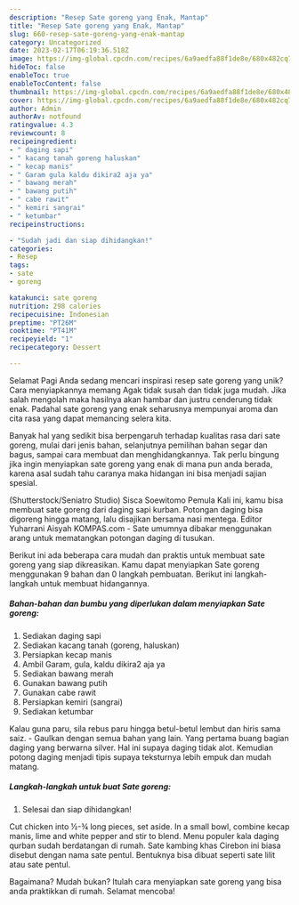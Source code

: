 ```yaml
---
description: "Resep Sate goreng yang Enak, Mantap"
title: "Resep Sate goreng yang Enak, Mantap"
slug: 660-resep-sate-goreng-yang-enak-mantap
category: Uncategorized
date: 2023-02-17T06:19:36.518Z
image: https://img-global.cpcdn.com/recipes/6a9aedfa88f1de8e/680x482cq70/sate-goreng-foto-resep-utama.jpg
hideToc: false
enableToc: true
enableTocContent: false
thumbnail: https://img-global.cpcdn.com/recipes/6a9aedfa88f1de8e/680x482cq70/sate-goreng-foto-resep-utama.jpg
cover: https://img-global.cpcdn.com/recipes/6a9aedfa88f1de8e/680x482cq70/sate-goreng-foto-resep-utama.jpg
author: Admin
authorAv: notfound
ratingvalue: 4.3
reviewcount: 8
recipeingredient:
- " daging sapi"
- " kacang tanah goreng haluskan"
- " kecap manis"
- " Garam gula kaldu dikira2 aja ya"
- " bawang merah"
- " bawang putih"
- " cabe rawit"
- " kemiri sangrai"
- " ketumbar"
recipeinstructions:

- "Sudah jadi dan siap dihidangkan!"
categories:
- Resep
tags:
- sate
- goreng

katakunci: sate goreng 
nutrition: 298 calories
recipecuisine: Indonesian
preptime: "PT26M"
cooktime: "PT41M"
recipeyield: "1"
recipecategory: Dessert

---
```



Selamat Pagi Anda sedang mencari inspirasi resep sate goreng yang unik? Cara menyiapkannya memang Agak tidak susah dan tidak juga mudah. Jika salah mengolah maka hasilnya akan hambar dan justru cenderung tidak enak. Padahal sate goreng yang enak seharusnya mempunyai aroma dan cita rasa yang dapat memancing selera kita.


Banyak hal yang sedikit bisa berpengaruh terhadap kualitas rasa dari sate goreng, mulai dari jenis bahan, selanjutnya pemilihan bahan segar dan bagus, sampai cara membuat dan menghidangkannya. Tak perlu bingung jika ingin menyiapkan sate goreng yang enak di mana pun anda berada, karena asal sudah tahu caranya maka hidangan ini bisa menjadi sajian spesial.

(Shutterstock/Seniatro Studio) Sisca Soewitomo Pemula Kali ini, kamu bisa membuat sate goreng dari daging sapi kurban. Potongan daging bisa digoreng hingga matang, lalu disajikan bersama nasi mentega. Editor Yuharrani Aisyah KOMPAS.com - Sate umumnya dibakar menggunakan arang untuk mematangkan potongan daging di tusukan.


Berikut ini ada beberapa cara mudah dan praktis untuk membuat sate goreng yang siap dikreasikan. Kamu dapat menyiapkan Sate goreng menggunakan 9 bahan dan 0 langkah pembuatan. Berikut ini langkah-langkah untuk membuat hidangannya.

<!--inarticleads1-->

##### Bahan-bahan dan bumbu yang diperlukan dalam menyiapkan Sate goreng:

1. Sediakan  daging sapi
1. Sediakan  kacang tanah (goreng, haluskan)
1. Persiapkan  kecap manis
1. Ambil  Garam, gula, kaldu dikira2 aja ya
1. Sediakan  bawang merah
1. Gunakan  bawang putih
1. Gunakan  cabe rawit
1. Persiapkan  kemiri (sangrai)
1. Sediakan  ketumbar


Kalau guna paru, sila rebus paru hingga betul-betul lembut dan hiris sama saiz. - Gaulkan dengan semua bahan yang lain. Yang pertama buang bagian daging yang berwarna silver. Hal ini supaya daging tidak alot. Kemudian potong daging menjadi tipis supaya teksturnya lebih empuk dan mudah matang. 

<!--inarticleads2-->

##### Langkah-langkah untuk buat Sate goreng:


1. Selesai dan siap dihidangkan!

Cut chicken into ½-¾ long pieces, set aside. In a small bowl, combine kecap manis, lime and white pepper and stir to blend. Menu populer kala daging qurban sudah berdatangan di rumah. Sate kambing khas Cirebon ini biasa disebut dengan nama sate pentul. Bentuknya bisa dibuat seperti sate lilit atau sate pentul. 

Bagaimana? Mudah bukan? Itulah cara menyiapkan sate goreng yang bisa anda praktikkan di rumah. Selamat mencoba!
